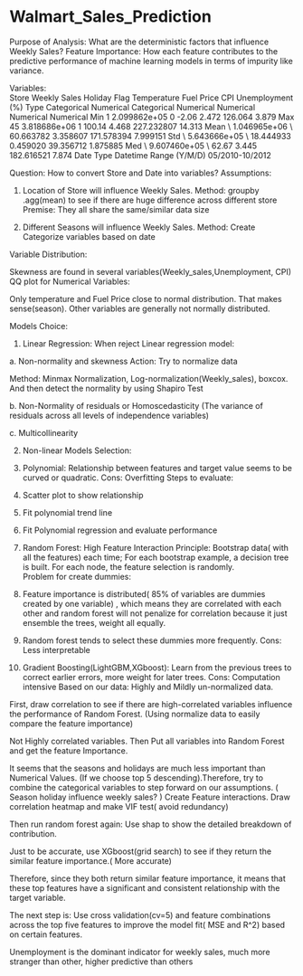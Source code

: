 # Walmart_Sales_Prediction
Purpose of Analysis: What are the deterministic factors that influence Weekly Sales? Feature Importance: How each feature contributes to the predictive performance of machine learning models in terms of impurity like variance. 

Variables:    
	Store	Weekly Sales	Holiday Flag	Temperature	Fuel
Price	CPI	Unemployment
(%)
Type 	Categorical	Numerical	Categorical	Numerical	Numerical	Numerical	Numerical
Min	1	2.099862e+05	0	-2.06	2.472	126.064	3.879
Max	45	3.818686e+06	1	100.14	4.468	227.232807	14.313
Mean	\	1.046965e+06	\	60.663782	3.358607	171.578394	7.999151
Std	\	5.643666e+05	\	18.444933	0.459020	39.356712	1.875885
Med	\	9.607460e+05	\	62.67	3.445	182.616521	7.874
	Date
Type	Datetime
Range
(Y/M/D)	05/2010-10/2012


Question: How to convert Store and Date into variables?
Assumptions:
1.	Location of Store will influence Weekly Sales.
Method: groupby .agg(mean) to see if there are huge difference across different store
Premise: They all share the same/similar data size

2.	Different Seasons will influence Weekly Sales.
Method: Create Categorize variables based on date 

Variable Distribution:
 
Skewness are found in several variables(Weekly_sales,Unemployment, CPI) 
QQ plot for Numerical Variables:
 
Only temperature and Fuel Price close to normal distribution. That makes sense(season). Other variables are generally not normally distributed. 

Models Choice: 
1.	Linear Regression:
When reject Linear regression model:

a.	Non-normality and skewness
Action: Try to normalize data

Method: Minmax Normalization, Log-normalization(Weekly_sales), boxcox. And then detect the normality by using Shapiro Test

b.	Non-Normality of residuals or Homoscedasticity (The variance of residuals across all levels of independence variables)

c.	Multicollinearity

2.	Non-linear Models Selection: 

1.	Polynomial: Relationship between features and target value seems to be curved or quadratic. 
Cons: Overfitting 
Steps to evaluate: 
1.	Scatter plot to show relationship 
2.	Fit polynomial trend line 
3.	Fit Polynomial regression and evaluate performance

2.	Random Forest: High Feature Interaction
Principle: Bootstrap data( with all the features) each time; For each bootstrap example, a decision tree is built. For each node, the feature selection is randomly.      
Problem for create dummies: 
1.	Feature importance is distributed( 85% of variables are dummies created by one variable) , which means they are correlated with each other and random forest will not penalize for correlation because it just ensemble the trees, weight all equally.
2.	Random forest tends to select these dummies more frequently. 
Cons: Less interpretable 


3.	Gradient Boosting(LightGBM,XGboost): Learn from the previous trees to correct earlier errors, more weight for later trees. 
Cons: Computation intensive 
Based on our data:  Highly and Mildly un-normalized data.

First, draw correlation to see if there are high-correlated variables influence the performance of Random Forest. (Using normalize data to easily compare the feature importance) 
 
Not Highly correlated variables. Then Put all variables into Random Forest and get the feature Importance.
  
It seems that the seasons and holidays are much less important than Numerical Values. (If we choose top 5 descending).Therefore, try to combine the categorical variables to step forward on our assumptions. ( Season holiday influence weekly sales? )
Create Feature interactions.  Draw correlation heatmap and make VIF test( avoid redundancy)
 
Then run random forest again:  Use shap to show the detailed breakdown of contribution.

Just to be accurate, use XGboost(grid search) to see if they return the similar feature importance.( More accurate)
 
Therefore, since they both return similar feature importance, it means that these top features have a significant and consistent relationship with the target variable.

The next step is: 
Use cross validation(cv=5) and feature combinations across the top five features to improve the model fit( MSE and R^2) based on certain features. 
 

Unemployment is the dominant indicator for weekly sales, much more stranger than other, higher predictive than others


